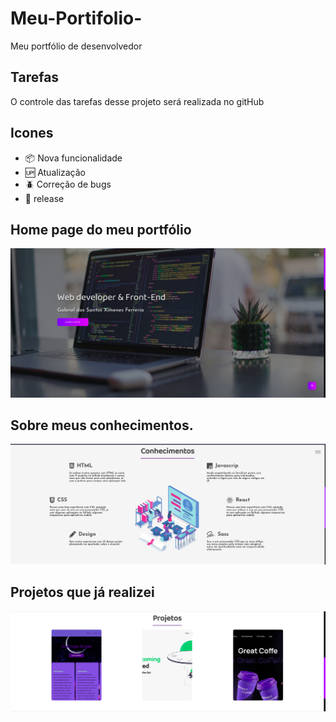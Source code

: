 # Meu-Portifolio-

Meu portfólio de desenvolvedor 
## Tarefas 

  O controle das tarefas desse projeto será realizada no gitHub

## Icones 

 - :package: Nova funcionalidade
 - :up: Atualização
 - :beetle: Correção de bugs
 - :checkered_flag: release

 ##

## Home page do meu portfólio

![Home page do meu portfólio](/Img/Homepage.png)

##
## Sobre meus conhecimentos.

![Esta é a parte de meus conhecimentos!](/Img/Conhecimentos.png)

##

##
## Projetos que já realizei

![Projetos que já realizei](/Img/Projetos.png)

##

##